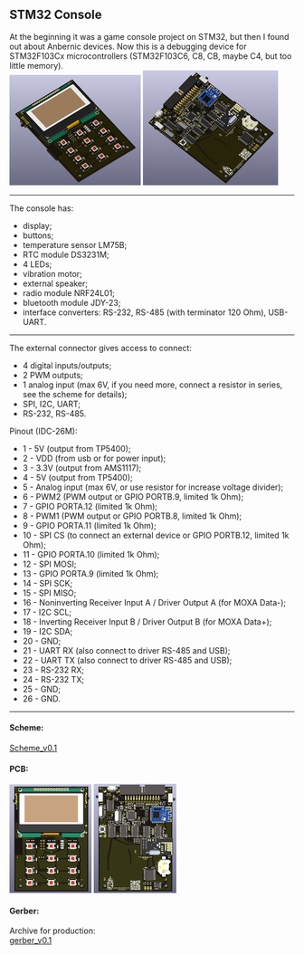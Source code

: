 ## STM32 Console  
At the beginning it was a game console project on STM32, but then I found out 
about Anbernic devices. Now this is a debugging device for STM32F103Cx 
microcontrollers (STM32F103C6, C8, CB, maybe C4, but too little memory).  
[![iso_v0.1_top](images/iso/iso_v0.1_top_preview.png)](images/iso/iso_v0.1_top.png) [![iso_v0.1_bottom](images/iso/iso_v0.1_bottom_preview.png)](images/iso/iso_v0.1_bottom.png)  

---
The console has:  
+ display;  
+ buttons;  
+ temperature sensor LM75B;  
+ RTC module DS3231M;  
+ 4 LEDs;  
+ vibration motor;  
+ external speaker;  
+ radio module NRF24L01;  
+ bluetooth module JDY-23;  
+ interface converters: RS-232, RS-485 (with terminator 120 Ohm), USB-UART.  

---
The external connector gives access to connect:  
+ 4 digital inputs/outputs;  
+ 2 PWM outputs;  
+ 1 analog input (max 6V, if you need more, connect a resistor in series, see the scheme for details);  
+ SPI, I2C, UART;  
+ RS-232, RS-485.  

Pinout (IDC-26M):  
+ 1 -     5V (output from TP5400);  
+ 2 -     VDD (from usb or for power input);  
+ 3 -     3.3V (output from AMS1117);  
+ 4 -     5V (output from TP5400);  
+ 5 -     Analog input (max 6V, or use resistor for increase voltage divider);  
+ 6 -     PWM2 (PWM output or GPIO PORTB.9, limited 1k Ohm);  
+ 7 -     GPIO PORTA.12 (limited 1k Ohm);  
+ 8 -     PWM1 (PWM output or GPIO PORTB.8, limited 1k Ohm);  
+ 9 -     GPIO PORTA.11 (limited 1k Ohm);  
+ 10 -    SPI CS (to connect an external device or GPIO PORTB.12, limited 1k Ohm);  
+ 11 -    GPIO PORTA.10 (limited 1k Ohm);  
+ 12 -    SPI MOSI;  
+ 13 -    GPIO PORTA.9 (limited 1k Ohm);  
+ 14 -    SPI SCK;  
+ 15 -    SPI MISO;  
+ 16 -    Noninverting Receiver Input A / Driver Output A (for MOXA Data-);  
+ 17 -    I2C SCL;  
+ 18 -    Inverting Receiver Input B / Driver Output B (for MOXA Data+);  
+ 19 -    I2C SDA;  
+ 20 -    GND;  
+ 21 -    UART RX (also connect to driver RS-485 and USB);  
+ 22 -    UART TX (also connect to driver RS-485 and USB);  
+ 23 -    RS-232 RX;  
+ 24 -    RS-232 TX;  
+ 25 -    GND;  
+ 26 -    GND.  

---
#### Scheme:  
[Scheme_v0.1](docs/game_pad_keyboard_v0.1.pdf)  

#### PCB:  
[![pcb_v0.1_top](images/pcb/pcb_v0.1_top_preview.png)](images/pcb/pcb_v0.1_top.png) [![pcb_v0.1_bottom](images/pcb/pcb_v0.1_bottom_preview.png)](images/pcb/pcb_v0.1_bottom.png)  

#### Gerber:  
Archive for production:  
[gerber_v0.1](https://github.com/piro-s/stm32_console/raw/master/gerber/gerber_v0.1.zip)  

